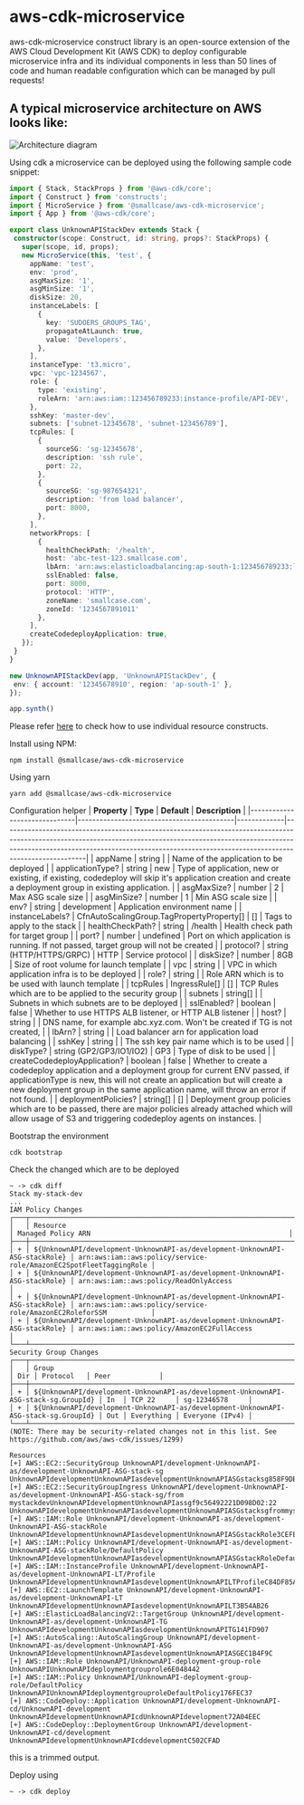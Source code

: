 # aws-cdk-microservice
aws-cdk-microservice construct library is an open-source extension of the AWS Cloud Development Kit (AWS CDK) to deploy configurable microservice infra and its individual components in less than 50 lines of code and human readable configuration which can be managed by pull requests!

## A typical microservice architecture on AWS looks like:
![Architecture diagram](static/microservice.png)

 Using cdk a microservice can be deployed using the following sample code snippet:
 ```typescript
import { Stack, StackProps } from '@aws-cdk/core';
import { Construct } from 'constructs';
import { MicroService } from '@smallcase/aws-cdk-microservice';
import { App } from '@aws-cdk/core';

export class UnknownAPIStackDev extends Stack {
  constructor(scope: Construct, id: string, props?: StackProps) {
    super(scope, id, props);
    new MicroService(this, 'test', {
      appName: 'test',
      env: 'prod',
      asgMaxSize: '1',
      asgMinSize: '1',
      diskSize: 20,
      instanceLabels: [
        {
          key: 'SUDOERS_GROUPS_TAG',
          propagateAtLaunch: true,
          value: 'Developers',
        },
      ],
      instanceType: 't3.micro',
      vpc: 'vpc-1234567',
      role: {
        type: 'existing',
        roleArn: 'arn:aws:iam::123456789233:instance-profile/API-DEV',
      },
      sshKey: 'master-dev',
      subnets: ['subnet-12345678', 'subnet-123456789'],
      tcpRules: [
        {
          sourceSG: 'sg-12345678',
          description: 'ssh rule',
          port: 22,
        },
        {
          sourceSG: 'sg-987654321',
          description: 'from load balancer',
          port: 8000,
        },
      ],
      networkProps: [
        {
          healthCheckPath: '/health',
          host: 'abc-test-123.smallcase.com',
          lbArn: 'arn:aws:elasticloadbalancing:ap-south-1:123456789233:loadbalancer/app/API-DEV-External',
          sslEnabled: false,
          port: 8000,
          protocol: 'HTTP',
          zoneName: 'smallcase.com',
          zoneId: '1234567891011'
        },
      ],
      createCodedeployApplication: true,
    });
  }
}

new UnknownAPIStackDev(app, 'UnknownAPIStackDev', {
  env: { account: '12345678910', region: 'ap-south-1' },
});

app.synth()
```
Please refer [here](/API.md) to check how to use individual resource constructs.

Install using NPM:
```
npm install @smallcase/aws-cdk-microservice
```
Using yarn
```
yarn add @smallcase/aws-cdk-microservice
```

Configuration helper
| **Property**                 | **Type**                                  | **Default** | **Description**                                                                                                                                                                                                                                                 |
|------------------------------|-------------------------------------------|-------------|-----------------------------------------------------------------------------------------------------------------------------------------------------------------------------------------------------------------------------------------------------------------|
| appName                      | string                                    |             | Name of the application to be deployed                                                                                                                                                                                                                          |
| applicationType?              | string                                    | new         | Type of application, new or existing, if existing, codedeploy will skip it's application creation and create a deployment group in existing application.                                                                                                        |
| asgMaxSize?                  | number                                    | 2           | Max ASG scale size                                                                                                                                                                                                                                              |
| asgMinSize?                  | number                                    | 1           | Min ASG scale size                                                                                                                                                                                                                                              |
| env?                         | string                                    | development | Application environment name                                                                                                                                                                                                                                    |
| instanceLabels?              | CfnAutoScalingGroup.TagPropertyProperty[] | []          | Tags to apply to the stack                                                                                                                                                                                                                                      |
| healthCheckPath?             | string                                    | /health     | Health check path for target group                                                                                                                                                                                                                              |
| port?                        | number                                    | undefined   | Port on which application is running. If not passed, target group will not be created                                                                                                                                                                           |
| protocol?                    | string (HTTP/HTTPS/GRPC)                  | HTTP        | Service protocol                                                                                                                                                                                                                                                |
| diskSize?                    | number                                    | 8GB         | Size of root volume for launch template                                                                                                                                                                                                                         |
| vpc                          | string                                    |             | VPC in which application infra is to be deployed                                                                                                                                                                                                                |
| role?                        | string                                    |             | Role ARN which is to be used with launch template                                                                                                                                                                                                               |
| tcpRules                     | IngressRule[]                             | []          | TCP Rules which are to be applied to the security group                                                                                                                                                                                                         |
| subnets                      | string[]                                  |             | Subnets in which subnets are to be deployed                                                                                                                                                                                                                     |
| sslEnabled?                  | boolean                                   | false       | Whether to use HTTPS ALB listener, or HTTP ALB listener                                                                                                                                                                                                         |
| host?                        | string                                    |             | DNS name, for example abc.xyz.com. Won't be created if TG is not created,                                                                                                                                                                                       |
| lbArn?                       | string                                    |             | Load balancer arn for application load balancing                                                                                                                                                                                                                |
| sshKey                       | string                                    |             | The ssh key pair name which is to be used                                                                                                                                                                                                                       |
| diskType?                    | string (GP2/GP3/IO1/IO2)                  | GP3         | Type of disk to be used                                                                                                                                                                                                                                         |
| createCodedeployApplication? | boolean                                   | false       | Whether to create a codedeploy application and a deployment group for current ENV passed, if applicationType is new, this will not create an application but will create a new deployment group in the same application name, will throw an error if not found. |
| deploymentPolicies?          | string[]                                  | []          | Deployment group policies which are to be passed, there are major policies already attached which will allow usage of S3 and triggering codedeploy agents on instances.                                                                                         |


Bootstrap the environment
```
cdk bootstrap
```

Check the changed which are to be deployed
```
~ -> cdk diff
Stack my-stack-dev
...
IAM Policy Changes
┌───┬──────────────────────────────────────────────────────────────────────────────┬────────────────────────────────────────────────────────────────────┐
│   │ Resource                                                                     │ Managed Policy ARN                                                 │
├───┼──────────────────────────────────────────────────────────────────────────────┼────────────────────────────────────────────────────────────────────┤
│ + │ ${UnknownAPI/development-UnknownAPI-as/development-UnknownAPI-ASG-stackRole} │ arn:aws:iam::aws:policy/service-role/AmazonEC2SpotFleetTaggingRole │
│ + │ ${UnknownAPI/development-UnknownAPI-as/development-UnknownAPI-ASG-stackRole} │ arn:aws:iam::aws:policy/ReadOnlyAccess                             │
│ + │ ${UnknownAPI/development-UnknownAPI-as/development-UnknownAPI-ASG-stackRole} │ arn:aws:iam::aws:policy/service-role/AmazonEC2RoleforSSM           │
│ + │ ${UnknownAPI/development-UnknownAPI-as/development-UnknownAPI-ASG-stackRole} │ arn:aws:iam::aws:policy/AmazonEC2FullAccess                        │
└───┴──────────────────────────────────────────────────────────────────────────────┴────────────────────────────────────────────────────────────────────┘
Security Group Changes
┌───┬─────────────────────────────────────────────────────────────────────────────────────┬─────┬────────────┬─────────────────┐
│   │ Group                                                                               │ Dir │ Protocol   │ Peer            │
├───┼─────────────────────────────────────────────────────────────────────────────────────┼─────┼────────────┼─────────────────┤
│ + │ ${UnknownAPI/development-UnknownAPI-as/development-UnknownAPI-ASG-stack-sg.GroupId} │ In  │ TCP 22     │ sg-12346578     │
│ + │ ${UnknownAPI/development-UnknownAPI-as/development-UnknownAPI-ASG-stack-sg.GroupId} │ Out │ Everything │ Everyone (IPv4) │
└───┴─────────────────────────────────────────────────────────────────────────────────────┴─────┴────────────┴─────────────────┘
(NOTE: There may be security-related changes not in this list. See https://github.com/aws/aws-cdk/issues/1299)

Resources
[+] AWS::EC2::SecurityGroup UnknownAPI/development-UnknownAPI-as/development-UnknownAPI-ASG-stack-sg UnknownAPIdevelopmentUnknownAPIasdevelopmentUnknownAPIASGstacksg858F9DBC 
[+] AWS::EC2::SecurityGroupIngress UnknownAPI/development-UnknownAPI-as/development-UnknownAPI-ASG-stack-sg/from mystackdevUnknownAPIdevelopmentUnknownAPIassgf9c56492221D098D02:22 UnknownAPIdevelopmentUnknownAPIasdevelopmentUnknownAPIASGstacksgfrommystackdevUnknownAPIdevelopmentUnknownAPIassgf9c56492221D098D0222498F0E3E 
[+] AWS::IAM::Role UnknownAPI/development-UnknownAPI-as/development-UnknownAPI-ASG-stackRole UnknownAPIdevelopmentUnknownAPIasdevelopmentUnknownAPIASGstackRole3CEFE0B7 
[+] AWS::IAM::Policy UnknownAPI/development-UnknownAPI-as/development-UnknownAPI-ASG-stackRole/DefaultPolicy UnknownAPIdevelopmentUnknownAPIasdevelopmentUnknownAPIASGstackRoleDefaultPolicy8F61E954 
[+] AWS::IAM::InstanceProfile UnknownAPI/development-UnknownAPI-as/development-UnknownAPI-LT/Profile UnknownAPIdevelopmentUnknownAPIasdevelopmentUnknownAPILTProfileC84DF85A 
[+] AWS::EC2::LaunchTemplate UnknownAPI/development-UnknownAPI-as/development-UnknownAPI-LT UnknownAPIdevelopmentUnknownAPIasdevelopmentUnknownAPILT3B54AB26 
[+] AWS::ElasticLoadBalancingV2::TargetGroup UnknownAPI/development-UnknownAPI-as/development-UnknownAPI-TG UnknownAPIdevelopmentUnknownAPIasdevelopmentUnknownAPITG141FD907 
[+] AWS::AutoScaling::AutoScalingGroup UnknownAPI/development-UnknownAPI-as/development-UnknownAPI-ASG UnknownAPIdevelopmentUnknownAPIasdevelopmentUnknownAPIASGEC1B4F9C 
[+] AWS::IAM::Role UnknownAPI/UnknownAPI-deployment-group-role UnknownAPIUnknownAPIdeploymentgrouprole6E048442 
[+] AWS::IAM::Policy UnknownAPI/UnknownAPI-deployment-group-role/DefaultPolicy UnknownAPIUnknownAPIdeploymentgrouproleDefaultPolicy176FEC37 
[+] AWS::CodeDeploy::Application UnknownAPI/development-UnknownAPI-cd/UnknownAPI-development UnknownAPIdevelopmentUnknownAPIcdUnknownAPIdevelopment72A04EEC 
[+] AWS::CodeDeploy::DeploymentGroup UnknownAPI/development-UnknownAPI-cd/development UnknownAPIdevelopmentUnknownAPIcddevelopmentC502CFAD 
```
this is a trimmed output.


Deploy using
```
~ -> cdk deploy
```
